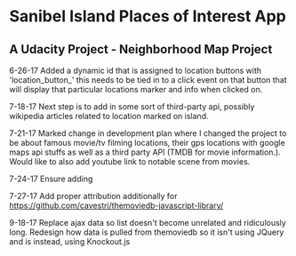 # Sanibel Island Places of Interest App
## A Udacity Project - Neighborhood Map Project


6-26-17 Added a dynamic id that is assigned to location buttons with 'location_button_' this needs to be tied in to a click event on that button that will display that particular locations marker and info when clicked on.

7-18-17 Next step is to add in some sort of third-party api, possibly wikipedia articles related to location marked on island.

7-21-17 Marked change in development plan where I changed the project to be about famous movie/tv filming locations, their gps locations with google maps api stuffs as well as a third party API (TMDB for movie information.). Would like to also add youtube link to notable scene from movies.

7-24-17 Ensure adding 

<!-- You shall use the TMDb logo to identify your use of the TMDb APIs.

You shall place the following notice prominently on your application: "This product uses the TMDb API but is not endorsed or certified by TMDb."

Any use of the TMDb logo in your application shall be less prominent than the logo or mark that primarily describes the application and your use of the TMDb logo shall not imply any endorsement by TMDb. -->

7-27-17 Add proper attribution additionally for https://github.com/cavestri/themoviedb-javascript-library/

9-18-17 Replace ajax data so list doesn't become unrelated and ridiculously long.
    Redesign how data is pulled from themoviedb so it isn't using JQuery and is instead, using Knockout.js